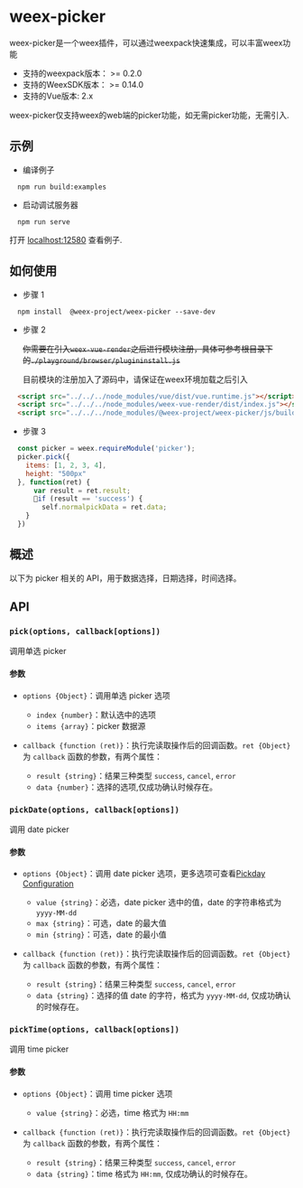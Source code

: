 # weex-picker
weex-picker是一个weex插件，可以通过weexpack快速集成，可以丰富weex功能

* 支持的weexpack版本： >= 0.2.0
* 支持的WeexSDK版本： >= 0.14.0
* 支持的Vue版本: 2.x

weex-picker仅支持weex的web端的picker功能，如无需picker功能，无需引入.

## 示例

- 编译例子
```
  npm run build:examples
```
- 启动调试服务器
```
  npm run serve
```
  打开 [localhost:12580]('localhost:12580/index.html') 查看例子.

## 如何使用

- 步骤 1
```
  npm install  @weex-project/weex-picker --save-dev
```
- 步骤 2
  
  ~~你需要在引入`weex-vue-render`之后进行模块注册，具体可参考根目录下的`./playground/browser/plugininstall.js`~~

  目前模块的注册加入了源码中，请保证在weex环境加载之后引入

```html
  <script src="../../../node_modules/vue/dist/vue.runtime.js"></script>
  <script src="../../../node_modules/weex-vue-render/dist/index.js"></script>
  <script src="../../../node_modules/@weex-project/weex-picker/js/build/index.js"></script>
```

- 步骤 3

```javascript
  const picker = weex.requireModule('picker');
  picker.pick({
    items: [1, 2, 3, 4],
    height: "500px"
  }, function(ret) {
      var result = ret.result;
      if (result == 'success') {
        self.normalpickData = ret.data;
    }
  })
```

## 概述

以下为 picker 相关的 API，用于数据选择，日期选择，时间选择。

## API

### `pick(options, callback[options])`

调用单选 picker

#### 参数

- `options {Object}`：调用单选 picker 选项
  - `index {number}`：默认选中的选项
  - `items {array}`：picker 数据源

- `callback {function (ret)}`：执行完读取操作后的回调函数。`ret {Object}` 为 `callback` 函数的参数，有两个属性：
  - `result {string}`：结果三种类型 `success`, `cancel`, `error`
  - `data {number}`：选择的选项,仅成功确认时候存在。

### `pickDate(options, callback[options])`

调用 date picker

#### 参数

- `options {Object}`：调用 date picker 选项，更多选项可查看[Pickday Configuration](https://github.com/dbushell/Pikaday#configuration)
  - `value {string}`：必选，date picker 选中的值，date 的字符串格式为`yyyy-MM-dd`
  - `max {string}`：可选，date 的最大值
  - `min {string}`：可选，date 的最小值

- `callback {function (ret)}`：执行完读取操作后的回调函数。`ret {Object}` 为 `callback` 函数的参数，有两个属性：
  - `result {string}`：结果三种类型 `success`, `cancel`, `error`
  - `data {string}`：选择的值 date 的字符，格式为 `yyyy-MM-dd`, 仅成功确认的时候存在。

### `pickTime(options, callback[options])`

调用 time picker

#### 参数

- `options {Object}`：调用 time picker 选项
  - `value {string}`：必选，time 格式为 `HH:mm`

- `callback {function (ret)}`：执行完读取操作后的回调函数。`ret {Object}` 为 `callback` 函数的参数，有两个属性：
  - `result {string}`：结果三种类型 `success`, `cancel`, `error`
  - `data {string}`：time 格式为 `HH:mm`, 仅成功确认的时候存在。
  
  